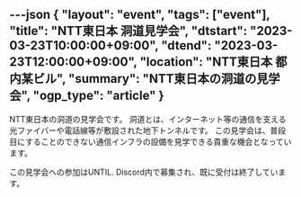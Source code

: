 ---json
{
    "layout": "event",
    "tags": ["event"],
    "title": "NTT東日本 洞道見学会",
    "dtstart": "2023-03-23T10:00:00+09:00",
    "dtend": "2023-03-23T12:00:00+09:00",
    "location": "NTT東日本 都内某ビル",
    "summary": "NTT東日本の洞道の見学会",
    "ogp_type": "article"
}
---

NTT東日本の洞道の見学会です。
洞道とは、インターネット等の通信を支える光ファイバーや電話線等が敷設された地下トンネルです。
この見学会は、普段目にすることのできない通信インフラの設備を見学できる貴重な機会となっています。

この見学会への参加はUNTIL. Discord内で募集され、既に受付は終了しています。